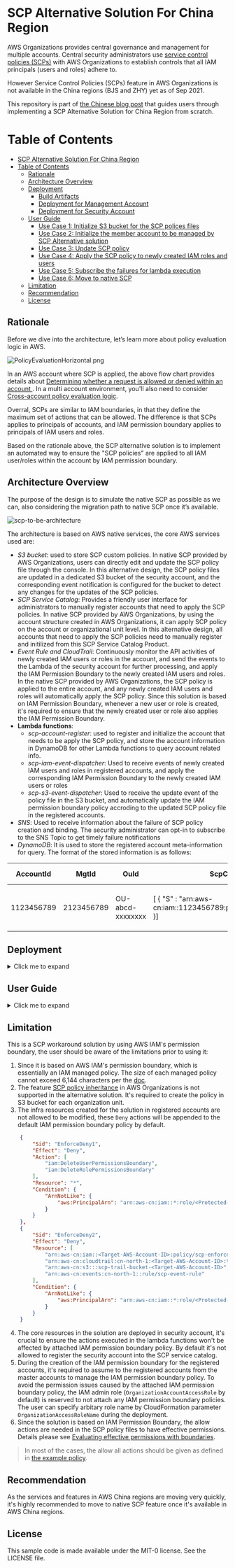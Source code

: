 # SCP Alternative Solution For China Region

AWS Organizations provides central governance and management for multiple accounts. Central security administrators use [service control policies (SCPs)](https://docs.aws.amazon.com/organizations/latest/userguide/orgs_manage_policies_scps.html) with AWS Organizations to establish controls that all IAM principals (users and roles) adhere to.

However Service Control Policies (SCPs) feature in AWS Organizations is not available in the China regions (BJS and ZHY) yet as of Sep 2021.

This repository is part of [the Chinese blog post](https://aws.amazon.com/cn/blogs/china/scp-alternative-based-on-iam-permission-boundaries/) that guides users through implementing a SCP Alternative Solution for China Region from scratch.

Table of Contents
=================

* [SCP Alternative Solution For China Region](#scp-alternative-solution-for-china-region)
* [Table of Contents](#table-of-contents)
   * [Rationale](#rationale)
   * [Architecture Overview](#architecture-overview)
   * [Deployment](#deployment)
      * [Build Artifacts](#build-artifacts)
      * [Deployment for Management Account](#deployment-for-management-account)
      * [Deployment for Security Account](#deployment-for-security-account)
   * [User Guide](#user-guide)
      * [Use Case 1: Initialize S3 bucket for the SCP polices files](#use-case-1-initialize-s3-bucket-for-the-scp-polices-files)
      * [Use Case 2: Initialize the member account to be managed by SCP Alternative solution](#use-case-2-initialize-the-member-account-to-be-managed-by-scp-alternative-solution)
      * [Use Case 3: Update SCP policy](#use-case-3-update-scp-policy)
      * [Use Case 4: Apply the SCP policy to newly created IAM roles and users](#use-case-4-apply-the-scp-policy-to-newly-created-iam-roles-and-users)
      * [Use Case 5: Subscribe the failures for lambda execution](#use-case-5-subscribe-the-failures-for-lambda-execution)
      * [Use Case 6: Move to native SCP](#use-case-6-move-to-native-scp)
   * [Limitation](#limitation)
   * [Recommendation](#recommendation)
   * [License](#license)

## Rationale

Before we dive into the architecture, let’s learn more about policy evaluation logic in AWS.

![PolicyEvaluationHorizontal.png](docs/images/PolicyEvaluationHorizontal.png)

In an AWS account where SCP is applied, the above flow chart provides details about [Determining whether a request is allowed or denied within an account
](https://docs.aws.amazon.com/IAM/latest/UserGuide/reference_policies_evaluation-logic.html#policy-eval-denyallow). In a multi account environment, you'll also need to consider [Cross-account policy evaluation logic](https://docs.aws.amazon.com/IAM/latest/UserGuide/reference_policies_evaluation-logic-cross-account.html).

Overral, SCPs are similar to IAM boundaries, in that they define the maximum set of actions that can be allowed. The difference is that SCPs applies to principals of accounts, and IAM permission boundary applies to principals of IAM users and roles.

Based on the rationale above, the SCP alternative solution is to implement an automated way to ensure the "SCP policies" are applied to all IAM user/roles within the account by IAM permission boundary.

## Architecture Overview

The purpose of the design is to simulate the native SCP as possible as we can, also considering the migration path to native SCP once it’s available.

![scp-to-be-architecture](docs/images/scp-alternative-solution.png)

The architecture is based on AWS native services, the core AWS services used are:

* *S3 bucket*: used to store SCP custom policies. In native SCP provided by AWS Organizations, users can directly edit and update the SCP policy file through the console. In this alternative design, the SCP policy files are updated in a dedicated S3 bucket of the security account, and the corresponding event notification is configured for the bucket to detect any changes for the updates of the SCP policies.
* *SCP Service Catalog*: Provides a friendly user interface for administrators to manually register accounts that need to apply the SCP policies. In native SCP provided by AWS Organizations, by using the account structure created in AWS Organizations, it can apply SCP policy on the account or organizational unit level. In this alternative design, all accounts that need to apply the SCP policies need to manually register and initilized from this SCP Service Catalog Product.
* *Event Rule and CloudTrail*: Continuously monitor the API activities of newly created IAM users or roles in the account, and send the events to the Lambda of the security account for further processing, and apply the IAM Permission Boundary to the newly created IAM users and roles. In the native SCP provided by AWS Organizations, the SCP policy is applied to the entire account, and any newly created IAM users and roles will automatically apply the SCP policy. Since this solution is based on IAM Permission Boundary, whenever a new user or role is created, it's required to ensure that the newly created user or role also applies the IAM Permission Boundary.
* **Lambda functions**:
    * *scp-account-register*: used to register and initialize the account that needs to be apply the SCP policy, and store the account information in DynamoDB for other Lambda functions to query account related info.
    * *scp-iam-event-dispatcher*: Used to receive events of newly created IAM users and roles in registered accounts, and apply the corresponding IAM Permission Boundary to the newly created IAM users or roles
    * *scp-s3-event-dispatcher*: Used to receive the update event of the policy file in the S3 bucket, and automatically update the IAM permission boundary policy accroding to the updated SCP policy file in the registered accounts.
* *SNS*: Used to receive information about the failure of SCP policy creation and binding. The security administrator can opt-in to subscribe to the SNS Topic to get timely failure notifications
* *DynamoDB*: It is used to store the registered account meta-information for query. The format of the stored information is as follows:

|AccountId|MgtId|OuId|ScpCustomPolicyList (L)|ScpPolicyPathList (L)|ScpUpdateTime (S)|
| --- | ----------- | --- | ----------- | --- | ----------- |
|1123456789|2123456789|OU-abcd-xxxxxxxx|[ { "S" : "arn:aws-cn:iam::1123456789:policy/CustomPermissionBoundaries" }]|[ { "S" : "permission-boundary-policy/ou-abcd-xxxxxxxxx.json" }]|Tue Jul 20 11:00:38 2021|

## Deployment

<details>
<summary>Click me to expand</summary>

The infrastructure required in this solution can be deployed by the CloudFormation templates.

### Build Artifacts

Clone the repository, and switch to the top-level folder of the repo. Run `make` command:

```bash
➜  make
zip assets/scp-s3-event-dispatcher.zip lambda/scp-s3-event-dispatcher.py
updating: lambda/scp-s3-event-dispatcher.py (deflated 74%)
zip assets/scp-iam-event-dispatcher.zip lambda/scp-iam-event-dispatcher.py
updating: lambda/scp-iam-event-dispatcher.py (deflated 77%)
zip assets/scp-account-register.zip lambda/scp-account-register.py
updating: lambda/scp-account-register.py (deflated 77%)
cp -f cloudformation/scp-service-catalog-product-template.yaml assets/scp-service-catalog-product-template.yaml
```

The lambda artifacts and the required cloudformation template are created under `assets` directory:

```
➜  ls assets
scp-account-register.zip                  scp-s3-event-dispatcher.zip
scp-iam-event-dispatcher.zip              scp-service-catalog-product-template.yaml
```

### Deployment for Management Account

Log in to the management account, select the CloudFormation template file [010-create-iam-role-in-master-account.yaml](cloudformation/010-create-iam-role-in-master-account.yaml), and create an IAM role that allows the security account to assume to:

* **ManagementAccountAccessRoleName**: - The name of the role deployed in the management account, used to allow the security account to assume to the management account, ensure that the parameters deployed under the security account are consistent
* **OrganizationAccessRoleName**: - The name of the role deployed in all member accounts, used to allow the management account Assume to each member account, ensure that the parameters deployed under the security account are consistent
* **SecurityAccountID**: The AWS Security Account ID

### Deployment for Security Account

Login to Security account and perform the following deployment:

* Select the CloudFormation template file [020-create-s3-bucket-in-security-account.yaml](cloudformation/020-create-s3-bucket-in-security-account.yaml) to create an S3 bucket for CloudFormation deployment.
    * *Note*: The SCP policy files must be uploaded to the bucket folder **permission-boundary-policy** in the security account, The naming convention of the policy files are:
        * Account-level policy file: `account-<ACCOUNT-ID>.json`
        * Organization unit level file: `<OrganizationUnit-ID>.json`
* The assets file has been created in step __Build Artifacts__. Upload all the files in the assets directory to the root directory of the above S3 bucket.
* Select the CloudFormation template file [030-create-scp-infra-in-security-account.yaml](cloudformation/030-create-scp-infra-in-security-account.yaml) to create the required infrastructure.
    * **ManagementAccountID**: The AWS management Account ID
    * **ManagementAccountAccessRoleName**: The name of the role deployed in the management account, used to allow the security account to assume to the management account, ensure that the parameters deployed under the management account are consistent
    * **OrganizationAccessRoleName**: The name of the role deployed in all member accounts, used to allow the management account to assume to each member account, ensure that the parameters deployed under the management account are consistent
    * **SCPCatalogAdministrator**: The name of the IAM role/user deployed under the security account, this role/user will be the administrator of the Service Catalog Product of the SCP Account Register
        * IAM Role: e.g role/Operation
        * IAM User: e.g user/Alice

</details>

## User Guide

<details>
<summary>Click me to expand</summary>

After the deployments, all required infra resources for the solutiion are created successfully. Follow the instructions below to manage the "SCP policies" in the alternative solution.

### Use Case 1: Initialize S3 bucket for the SCP polices files

With the alternative solution, the SCP policy are defined in a json file and stored in S3 bucket. The SCP policy file for the Organization Unit or Account must exist in advance.

* Login to security account, a dedicated S3 bucket should created to store the "SCP polices". The naming convention is `scp-alt-<Security-Account-ID>`.
* Rename the SCP policy file with the required naming convention (E.g Rename [010-region-beijing-only.json](sample-scp-policies/010-region-beijing-only.json) to `ou-47kj-8dquliyv.json` for demo purpose)
    * *Note*: The SCP policy files must be uploaded to the bucket folder **permission-boundary-policy** in the security account, The naming convention of the policy files are:
        * Account-level policy file: `account-<ACCOUNT-ID>.json`
        * Organization unit level file: `<OrganizationUnit-ID>.json`
* (Optional) Create the a folder `permission-boundary-policy` in the S3 bucket manually if the folder doesn't exist
* Upload the SCP policy file for the organization unit or account to the folder `permission-boundary-policy`
![007-s3-bucket-folder.png](docs/images/007-s3-bucket-folder.png)

### Use Case 2: Initialize the member account to be managed by SCP Alternative solution

For any AWS accounts which need to be managed by the alternative solution, it's required to be registered and initilized via the SCP Service catalog product first.

> Make sure the SCP policy file for the account or the organization unit is already uploaded to the S3 bucket above.

* Login to security account, navigate to `Service Catalog` service, choose the service catalog product `SCP Account register`, and click launch:
![008-service-catalog.png](docs/images/008-service-catalog.png)
  - Input the product name, e.g: `enroll-account-0123456789012`
  - Input the AWS Account id to be registered, e.g: `0123456789012`
  - Input the AWS Organization Unit ID for the account, e.g: `ou-47kj-8dquliyv`
* Wait the product to be created successfully
> Behind the sence, the lambda function *scp-account-register* deployed in security account will be triggered by the CloudFormation stack.
* Login to the registered account by using the administrator IAM role (`OrganizationAccountAccessRole` by default), an IAM policy `scp-enforce-policy` is created and associated to all IAM users/roles in the member account except the administrator IAM role.
* Login to the registered account by using non-administrator IAM entity, check if the deny actions defined in the SCP policy file works in the account.
  - For the [test SCP test policy](sample-scp-policies/010-region-beijing-only.json), it will be like:
![009-deny-ningxia.png](docs/images/009-deny-ningxia.png)

### Use Case 3: Update SCP policy

In case the actions in SCP policy need to be updated, follow the instructions to update the policy:

* Follow the [SCP policy syntax](https://docs.aws.amazon.com/organizations/latest/userguide/orgs_manage_policies_scps_syntax.html) to update the target SCP policy file (E.g Rename [020-deny-all-S3-actions.json](sample-scp-policies/020-deny-all-S3-actions.json) to `ou-47kj-8dquliyv.json` for demo purpose)
* Login to security account, upload the updated SCP policy file to S3 bucket under folder `permission-boundary-policy` (Overwrite the existing file directly if it already exists.)
> Behind the sence, the lambda function *scp-iam-event-dispatcher* deployed in security account will be triggered by the object update event configured in the S3 bucket.
* Login to the registered account by using non-administrator IAM entity, check if the updated actions defined in the SCP policy file are updated automatically in the member account.
  - For the [test SCP test policy](sample-scp-policies/020-deny-all-S3-actions.json), it will be like:
![010-deny-s3-screenshot.png](docs/images/010-deny-s3-screenshot.png)

### Use Case 4: Apply the SCP policy to newly created IAM roles and users

In many case that the user should have the ability to create new IAM user or role via CLI/Console/SDK. As long as the account is registered, with the dedicated event rule and cloudtrail deployed in the target account, any newly created IAM users/roles will automatically attach the IAM permission boundary policy, to be restricted by "SCP policy".

The steps below demostrate how the newly created IAM user/role is retricted by IAM permission boundary policy.

* Register the account via Service Catalog Product as described above.
* Continuously check the confguration of the IAM permission boundary for this new role/user.
> Behind the sence, the event rule deployed in this account captures the IAM activity, and trigger the lambda function *scp-iam-event-dispatcher* deployed in security account.
* The IAM role/user attaches the IAM permission boundary policy automatically after successful lambda execution.
![011-newly-created-iam-role.png](docs/images/011-newly-created-iam-role.png)

### Use Case 5: Subscribe the failures for lambda execution

In the case (the size of the policy exceeds limit 6,144 characters), the execution of the lambda function is failed. The security administrators need to get notified as soon as possible to mitigate the issue.

A dedicated SNS topic is created in the account, the security administrators can opt-in subscribe the failures events.

* Update the CloudFormation Stack deployed in security account.
* Input the desired email address in parameter `Email` to subscribe the failure notifications.

### Use Case 6: Move to native SCP

This is for the case that it needs to move to native SCP with SCP feature is natively supported in AWS Organizations. The steps below will work through to finish the migration from SCP alternative solution to native SCP.

* Get the service control policy (SCP) that you previously created and stored in S3 bucket, [attach the SCP to the organizational unit (OU) accordingly.](https://docs.aws.amazon.com/organizations/latest/userguide/orgs_manage_policies_scps_attach.html)
> Note: The SCP syntax is exactly the same between SCP Alternative Solution and Native SCP. You don't need any modifications on the "SCP Policies" while moving to native SCP.
* Terminate all provisioned products for account register created via step [Use Case 2: Initialize the member account to be managed by SCP Alternative solution](#use-case-2-initialize-the-member-account-to-be-managed-by-scp-alternative-solution)
* Terminate the CloudFormation Stacks created in step [Deployment for Security Account](#deployment-for-security-account)
* Terminate the CloudFormation Stacks created in stesp [Deployment for Management Account](#deployment-for-management-account)

</details>

## Limitation

This is a SCP workaround solution by using AWS IAM's permission boundary, the user should be aware of the limitations prior to using it:

1. Since it is based on AWS IAM's permission boundary, which is essentially an IAM managed policy. The size of each managed policy cannot exceed 6,144 characters per the [doc](https://docs.aws.amazon.com/IAM/latest/UserGuide/reference_iam-quotas.html#reference_iam-quotas-entity-length).
1. The feature [SCP policy inheritance](https://docs.aws.amazon.com/organizations/latest/userguide/orgs_manage_policies_inheritance.html) in AWS Organizations is not supported in the alternative solution. It's required to create the policy in S3 bucket for each organization unit.
1. The infra resources created for the solution in registered accounts are not allowed to be modified, these `Deny` actions will be appended to the default IAM permission boundary policy by default.
```json
    {
        "Sid": "EnforceDeny1",
        "Effect": "Deny",
        "Action": [
            "iam:DeleteUserPermissionsBoundary",
            "iam:DeleteRolePermissionsBoundary"
        ],
        "Resource": "*",
        "Condition": {
            "ArnNotLike": {
                "aws:PrincipalArn": "arn:aws-cn:iam::*:role/<Protected-IAM-Role>"
            }
        }
    },
    {
        "Sid": "EnforceDeny2",
        "Effect": "Deny",
        "Resource": [
            "arn:aws-cn:iam::<Target-AWS-Account-ID>:policy/scp-enforce-policy",
            "arn:aws-cn:cloudtrail:cn-north-1:<Target-AWS-Account-ID>:trail/scp-trail",
            "arn:aws-cn:s3:::scp-trail-bucket-<Target-AWS-Account-ID>",
            "arn:aws-cn:events:cn-north-1::rule/scp-event-rule"
        ],
        "Condition": {
            "ArnNotLike": {
                "aws:PrincipalArn": "arn:aws-cn:iam::*:role/<Protected-IAM-Role>"
            }
        }
    }
```
4. The core resources in the solution are deployed in security account, it's crucial to ensure the actions executed in the lambda functions won't be affected by attached IAM permission boundary policy. By default it's not allowed to register the security account into the SCP service catalog.
5. During the creation of the IAM permission boundary for the registered accounts, it's required to assume to the registered accounts from the master accounts to manage the IAM permission boundary policy. To avoid the permission issues caused by the attached IAM permission boundary policy, the IAM admin role (`OrganizationAccountAccessRole` by default) is reserved to not attach any IAM permission boundary policies. The user can specify arbitary role name by CloudFormation parameter `OrganizationAccessRoleName` during the deployment.
6. Since the solution is based on IAM Permission Boundary, the allow actions are needed in the SCP policy files to have effective permissions. Details please see [Evaluating effective permissions with boundaries](https://docs.aws.amazon.com/IAM/latest/UserGuide/access_policies_boundaries.html#access_policies_boundaries-eval-logic).
> In most of the cases, the allow all actions should be given as defined in [the example policy](https://github.com/aws-samples/scp-alternative-solution/blob/main/sample-scp-policies/010-region-beijing-only.json#L4-L9).

## Recommendation

As the services and features in AWS China regions are moving very quickly, it's highly recommended to move to native SCP feature once it's available in AWS China regions.

## License

This sample code is made available under the MIT-0 license. See the LICENSE file.
